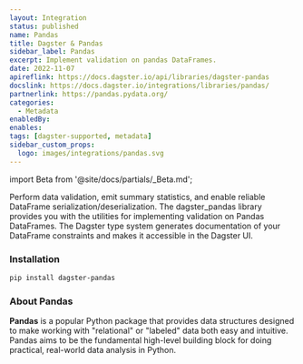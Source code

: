 ```yaml
---
layout: Integration
status: published
name: Pandas
title: Dagster & Pandas
sidebar_label: Pandas
excerpt: Implement validation on pandas DataFrames.
date: 2022-11-07
apireflink: https://docs.dagster.io/api/libraries/dagster-pandas
docslink: https://docs.dagster.io/integrations/libraries/pandas/
partnerlink: https://pandas.pydata.org/
categories:
  - Metadata
enabledBy:
enables:
tags: [dagster-supported, metadata]
sidebar_custom_props:
  logo: images/integrations/pandas.svg
---
```


import Beta from '@site/docs/partials/\_Beta.md';

<Beta />

Perform data validation, emit summary statistics, and enable reliable DataFrame serialization/deserialization. The dagster_pandas library provides you with the utilities for implementing validation on Pandas DataFrames. The Dagster type system generates documentation of your DataFrame constraints and makes it accessible in the Dagster UI.

### Installation

```bash
pip install dagster-pandas
```

### About Pandas

**Pandas** is a popular Python package that provides data structures designed to make working with "relational" or "labeled" data both easy and intuitive. Pandas aims to be the fundamental high-level building block for doing practical, real-world data analysis in Python.
